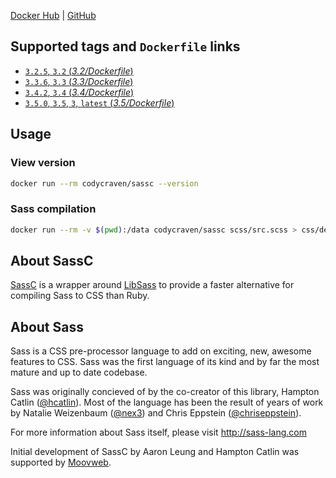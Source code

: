 [Docker Hub](https://hub.docker.com/r/codycraven/sassc/) | [GitHub](https://github.com/codycraven/docker-sassc)

## Supported tags and `Dockerfile` links

* [`3.2.5`, `3.2` (_3.2/Dockerfile_)](https://github.com/codycraven/docker-sassc/blob/master/3.2/Dockerfile)
* [`3.3.6`, `3.3` (_3.3/Dockerfile_)](https://github.com/codycraven/docker-sassc/blob/master/3.3/Dockerfile)
* [`3.4.2`, `3.4` (_3.4/Dockerfile_)](https://github.com/codycraven/docker-sassc/blob/master/3.4/Dockerfile)
* [`3.5.0`, `3.5`, `3`, `latest` (_3.5/Dockerfile_)](https://github.com/codycraven/docker-sassc/blob/master/3.5/Dockerfile)

## Usage

### View version

```bash
docker run --rm codycraven/sassc --version
```

### Sass compilation

```bash
docker run --rm -v $(pwd):/data codycraven/sassc scss/src.scss > css/dest.css
```

## About SassC

[SassC](https://github.com/sass/sassc) is a wrapper around [LibSass](http://github.com/sass/libsass) to provide a faster alternative for compiling Sass to CSS than Ruby.


## About Sass

Sass is a CSS pre-processor language to add on exciting, new, awesome features to CSS. Sass was the first language of its kind and by far the most mature and up to date codebase.

Sass was originally concieved of by the co-creator of this library, Hampton Catlin ([@hcatlin](https://github.com/hcatlin)). Most of the language has been the result of years of work by Natalie Weizenbaum ([@nex3](https://github.com/nex3)) and Chris Eppstein ([@chriseppstein](https://github.com/chriseppstein)).

For more information about Sass itself, please visit http://sass-lang.com

Initial development of SassC by Aaron Leung and Hampton Catlin was supported by [Moovweb](http://www.moovweb.com/).
